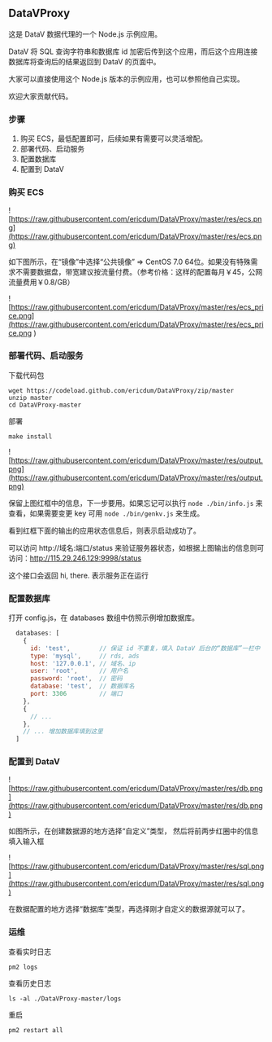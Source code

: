 ## DataVProxy

这是 DataV 数据代理的一个 Node.js 示例应用。

DataV 将 SQL 查询字符串和数据库 id 加密后传到这个应用，而后这个应用连接数据库将查询后的结果返回到 DataV 的页面中。

大家可以直接使用这个 Node.js 版本的示例应用，也可以参照他自己实现。

欢迎大家贡献代码。

### 步骤

1. 购买 ECS，最低配置即可，后续如果有需要可以灵活增配。
2. 部署代码、启动服务
3. 配置数据库
4. 配置到 DataV

### 购买 ECS

![https://raw.githubusercontent.com/ericdum/DataVProxy/master/res/ecs.png](https://raw.githubusercontent.com/ericdum/DataVProxy/master/res/ecs.png)

如下图所示，在“镜像”中选择“公共镜像” => CentOS 7.0 64位。如果没有特殊需求不需要数据盘，带宽建议按流量付费。（参考价格：这样的配置每月￥45，公网流量费用￥0.8/GB）

![https://raw.githubusercontent.com/ericdum/DataVProxy/master/res/ecs_price.png](https://raw.githubusercontent.com/ericdum/DataVProxy/master/res/ecs_price.png
)

### 部署代码、启动服务

下载代码包
```
wget https://codeload.github.com/ericdum/DataVProxy/zip/master
unzip master
cd DataVProxy-master
```

部署
```
make install
```
![https://raw.githubusercontent.com/ericdum/DataVProxy/master/res/output.png](https://raw.githubusercontent.com/ericdum/DataVProxy/master/res/output.png)

保留上图红框中的信息，下一步要用。如果忘记可以执行 `node ./bin/info.js` 来查看，如果需要变更 key 可用 `node ./bin/genkv.js` 来生成。

看到红框下面的输出的应用状态信息后，则表示启动成功了。

可以访问 http://域名:端口/status 来验证服务器状态，如根据上图输出的信息则可访问：http://115.29.246.129:9998/status

这个接口会返回 hi, there. 表示服务正在运行

### 配置数据库

打开 config.js，在 databases 数组中仿照示例增加数据库。

```javascript
  databases: [
    {
      id: 'test',        // 保证 id 不重复，填入 DataV 后台的“数据库”一栏中
      type: 'mysql',     // rds, ads
      host: '127.0.0.1', // 域名、ip
      user: 'root',      // 用户名
      password: 'root',  // 密码
      database: 'test',  // 数据库名
      port: 3306         // 端口
    },
    {
      // ... 
    },
    // ... 增加数据库填到这里
  ]
```

### 配置到 DataV

![https://raw.githubusercontent.com/ericdum/DataVProxy/master/res/db.png](https://raw.githubusercontent.com/ericdum/DataVProxy/master/res/db.png)

如图所示，在创建数据源的地方选择“自定义”类型，
然后将前两步红圈中的信息填入输入框

![https://raw.githubusercontent.com/ericdum/DataVProxy/master/res/sql.png](https://raw.githubusercontent.com/ericdum/DataVProxy/master/res/sql.png)

在数据配置的地方选择“数据库”类型，再选择刚才自定义的数据源就可以了。

### 运维

查看实时日志
```
pm2 logs
```

查看历史日志
```
ls -al ./DataVProxy-master/logs
```

重启
```
pm2 restart all
```
